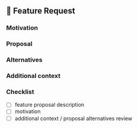 ## 🚀 Feature Request
<!-- A clear and concise description of the feature proposal. -->


### Motivation
<!-- Please outline the motivation for the proposal. If this is related to another GitHub issue, please link here too -->


### Proposal
<!-- A clear and concise description of what you want to happen. -->


### Alternatives
<!-- A clear and concise description of any alternative solutions or features you've considered. -->


### Additional context
<!-- Add any other context or screenshots about the feature request here. -->


### Checklist
- [ ] feature proposal description
- [ ] motivation
- [ ] additional context / proposal alternatives review
